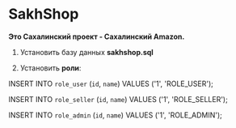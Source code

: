 # SakhShop

**Это Сахалинский проект - Сахалинский Amazon.**

1. Установить базу данных **sakhshop.sql**


2. Установить **роли**:

INSERT INTO `role_user` (`id`, `name`) VALUES ('1', 'ROLE_USER');



INSERT INTO `role_seller` (`id`, `name`) VALUES ('1', 'ROLE_SELLER');



INSERT INTO `role_admin` (`id`, `name`) VALUES ('1', 'ROLE_ADMIN');



